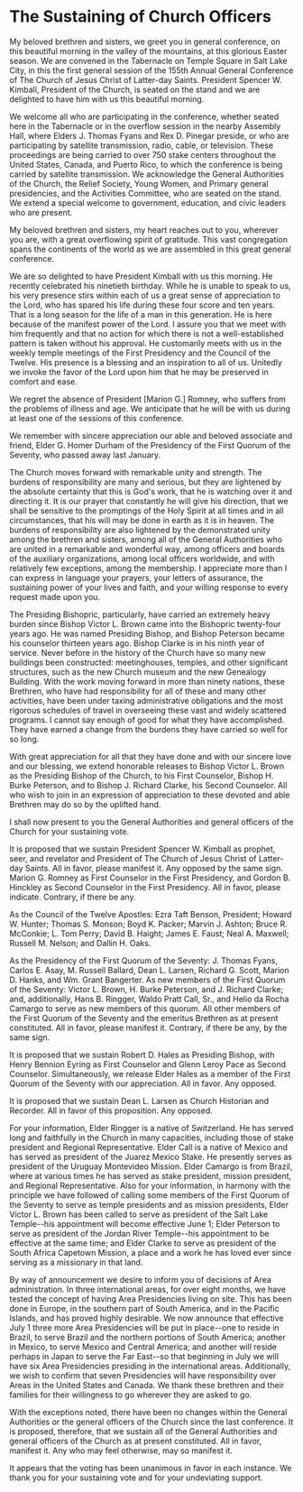 # The Sustaining of Church Officers

My beloved brethren and sisters, we greet you in general conference, on this
beautiful morning in the valley of the mountains, at this glorious Easter
season. We are convened in the Tabernacle on Temple Square in Salt Lake City,
in this the first general session of the 155th Annual General Conference of
The Church of Jesus Christ of Latter-day Saints. President Spencer W. Kimball,
President of the Church, is seated on the stand and we are delighted to have
him with us this beautiful morning.

We welcome all who are participating in the conference, whether seated here in
the Tabernacle or in the overflow session in the nearby Assembly Hall, where
Elders J. Thomas Fyans and Rex D. Pinegar preside, or who are participating by
satellite transmission, radio, cable, or television. These proceedings are
being carried to over 750 stake centers throughout the United States, Canada,
and Puerto Rico, to which the conference is being carried by satellite
transmission. We acknowledge the General Authorities of the Church, the Relief
Society, Young Women, and Primary general presidencies, and the Activities
Committee, who are seated on the stand. We extend a special welcome to
government, education, and civic leaders who are present.

My beloved brethren and sisters, my heart reaches out to you, wherever you
are, with a great overflowing spirit of gratitude. This vast congregation
spans the continents of the world as we are assembled in this great general
conference.

We are so delighted to have President Kimball with us this morning. He
recently celebrated his ninetieth birthday. While he is unable to speak to us,
his very presence stirs within each of us a great sense of appreciation to the
Lord, who has spared his life during these four score and ten years. That is a
long season for the life of a man in this generation. He is here because of
the manifest power of the Lord. I assure you that we meet with him frequently
and that no action for which there is not a well-established pattern is taken
without his approval. He customarily meets with us in the weekly temple
meetings of the First Presidency and the Council of the Twelve. His presence
is a blessing and an inspiration to all of us. Unitedly we invoke the favor of
the Lord upon him that he may be preserved in comfort and ease.

We regret the absence of President [Marion G.] Romney, who suffers from the
problems of illness and age. We anticipate that he will be with us during at
least one of the sessions of this conference.

We remember with sincere appreciation our able and beloved associate and
friend, Elder G. Homer Durham of the Presidency of the First Quorum of the
Seventy, who passed away last January.

The Church moves forward with remarkable unity and strength. The burdens of
responsibility are many and serious, but they are lightened by the absolute
certainty that this is God's work, that he is watching over it and directing
it. It is our prayer that constantly he will give his direction, that we shall
be sensitive to the promptings of the Holy Spirit at all times and in all
circumstances, that his will may be done in earth as it is in heaven. The
burdens of responsibility are also lightened by the demonstrated unity among
the brethren and sisters, among all of the General Authorities who are united
in a remarkable and wonderful way, among officers and boards of the auxiliary
organizations, among local officers worldwide, and with relatively few
exceptions, among the membership. I appreciate more than I can express in
language your prayers, your letters of assurance, the sustaining power of your
lives and faith, and your willing response to every request made upon you.

The Presiding Bishopric, particularly, have carried an extremely heavy burden
since Bishop Victor L. Brown came into the Bishopric twenty-four years ago. He
was named Presiding Bishop, and Bishop Peterson became his counselor thirteen
years ago. Bishop Clarke is in his ninth year of service. Never before in the
history of the Church have so many new buildings been constructed:
meetinghouses, temples, and other significant structures, such as the new
Church museum and the new Genealogy Building. With the work moving forward in
more than ninety nations, these Brethren, who have had responsibility for all
of these and many other activities, have been under taxing administrative
obligations and the most rigorous schedules of travel in overseeing these vast
and widely scattered programs. I cannot say enough of good for what they have
accomplished. They have earned a change from the burdens they have carried so
well for so long.

With great appreciation for all that they have done and with our sincere love
and our blessing, we extend honorable releases to Bishop Victor L. Brown as
the Presiding Bishop of the Church, to his First Counselor, Bishop H. Burke
Peterson, and to Bishop J. Richard Clarke, his Second Counselor. All who wish
to join in an expression of appreciation to these devoted and able Brethren
may do so by the uplifted hand.

I shall now present to you the General Authorities and general officers of the
Church for your sustaining vote.

It is proposed that we sustain President Spencer W. Kimball as prophet, seer,
and revelator and President of The Church of Jesus Christ of Latter-day
Saints. All in favor, please manifest it. Any opposed by the same sign. Marion
G. Romney as First Counselor in the First Presidency, and Gordon B. Hinckley
as Second Counselor in the First Presidency. All in favor, please indicate.
Contrary, if there be any.

As the Council of the Twelve Apostles: Ezra Taft Benson, President; Howard W.
Hunter; Thomas S. Monson; Boyd K. Packer; Marvin J. Ashton; Bruce R. McConkie;
L. Tom Perry; David B. Haight; James E. Faust; Neal A. Maxwell; Russell M.
Nelson; and Dallin H. Oaks.

As the Presidency of the First Quorum of the Seventy: J. Thomas Fyans, Carlos
E. Asay, M. Russell Ballard, Dean L. Larsen, Richard G. Scott, Marion D.
Hanks, and Wm. Grant Bangerter. As new members of the First Quorum of the
Seventy: Victor L. Brown, H. Burke Peterson, and J. Richard Clarke; and,
additionally, Hans B. Ringger, Waldo Pratt Call, Sr., and Helio da Rocha
Camargo to serve as new members of this quorum. All other members of the First
Quorum of the Seventy and the emeritus Brethren as at present constituted. All
in favor, please manifest it. Contrary, if there be any, by the same sign.

It is proposed that we sustain Robert D. Hales as Presiding Bishop, with Henry
Bennion Eyring as First Counselor and Glenn Leroy Pace as Second Counselor.
Simultaneously, we release Elder Hales as a member of the First Quorum of the
Seventy with our appreciation. All in favor. Any opposed.

It is proposed that we sustain Dean L. Larsen as Church Historian and
Recorder. All in favor of this proposition. Any opposed.

For your information, Elder Ringger is a native of Switzerland. He has served
long and faithfully in the Church in many capacities, including those of stake
president and Regional Representative. Elder Call is a native of Mexico and
has served as president of the Juarez Mexico Stake. He presently serves as
president of the Uruguay Montevideo Mission. Elder Camargo is from Brazil,
where at various times he has served as stake president, mission president,
and Regional Representative. Also for your information, in harmony with the
principle we have followed of calling some members of the First Quorum of the
Seventy to serve as temple presidents and as mission presidents, Elder Victor
L. Brown has been called to serve as president of the Salt Lake Temple--his
appointment will become effective June 1; Elder Peterson to serve as president
of the Jordan River Temple--his appointment to be effective at the same time;
and Elder Clarke to serve as president of the South Africa Capetown Mission, a
place and a work he has loved ever since serving as a missionary in that land.

By way of announcement we desire to inform you of decisions of Area
administration. In three international areas, for over eight months, we have
tested the concept of having Area Presidencies living on site. This has been
done in Europe, in the southern part of South America, and in the Pacific
Islands, and has proved highly desirable. We now announce that effective July
1 three more Area Presidencies will be put in place--one to reside in Brazil,
to serve Brazil and the northern portions of South America; another in Mexico,
to serve Mexico and Central America; and another will reside perhaps in Japan
to serve the Far East--so that beginning in July we will have six Area
Presidencies presiding in the international areas. Additionally, we wish to
confirm that seven Presidencies will have responsibility over Areas in the
United States and Canada. We thank these brethren and their families for their
willingness to go wherever they are asked to go.

With the exceptions noted, there have been no changes within the General
Authorities or the general officers of the Church since the last conference.
It is proposed, therefore, that we sustain all of the General Authorities and
general officers of the Church as at present constituted. All in favor,
manifest it. Any who may feel otherwise, may so manifest it.

It appears that the voting has been unanimous in favor in each instance. We
thank you for your sustaining vote and for your undeviating support.

